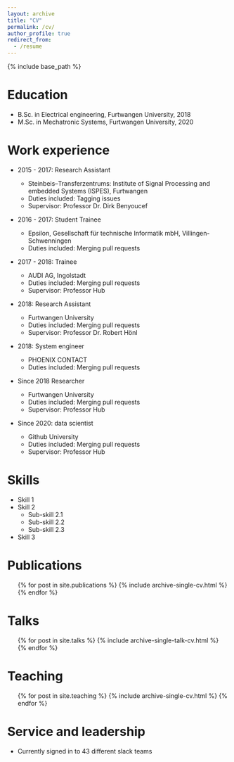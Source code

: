 ```yaml
---
layout: archive
title: "CV"
permalink: /cv/
author_profile: true
redirect_from:
  - /resume
---
```


{% include base_path %}

Education
======
* B.Sc. in Electrical engineering, Furtwangen University, 2018
* M.Sc. in Mechatronic Systems, Furtwangen University, 2020


Work experience
======
* 2015 - 2017: Research Assistant
  * Steinbeis–Transferzentrums: Institute of Signal Processing and embedded Systems (ISPES), Furtwangen
  * Duties included: Tagging issues
  * Supervisor: Professor Dr. Dirk Benyoucef

* 2016 - 2017: Student Trainee
  * Epsilon, Gesellschaft für technische Informatik mbH, Villingen-Schwenningen
  * Duties included: Merging pull requests


* 2017 - 2018: Trainee
  * AUDI AG, Ingolstadt
  * Duties included: Merging pull requests
  * Supervisor: Professor Hub

* 2018: Research Assistant
  * Furtwangen University
  * Duties included: Merging pull requests
  * Supervisor: Professor Dr. Robert Hönl

* 2018: System engineer
  * PHOENIX CONTACT
  * Duties included: Merging pull requests

* Since 2018  Researcher
  * Furtwangen University
  * Duties included: Merging pull requests
  * Supervisor: Professor Hub

* Since 2020: data scientist
  * Github University
  * Duties included: Merging pull requests
  * Supervisor: Professor Hub
  
Skills
======
* Skill 1
* Skill 2
  * Sub-skill 2.1
  * Sub-skill 2.2
  * Sub-skill 2.3
* Skill 3

Publications
======
  <ul>{% for post in site.publications %}
    {% include archive-single-cv.html %}
  {% endfor %}</ul>
  
Talks
======
  <ul>{% for post in site.talks %}
    {% include archive-single-talk-cv.html %}
  {% endfor %}</ul>
  
Teaching
======
  <ul>{% for post in site.teaching %}
    {% include archive-single-cv.html %}
  {% endfor %}</ul>
  
Service and leadership
======
* Currently signed in to 43 different slack teams
